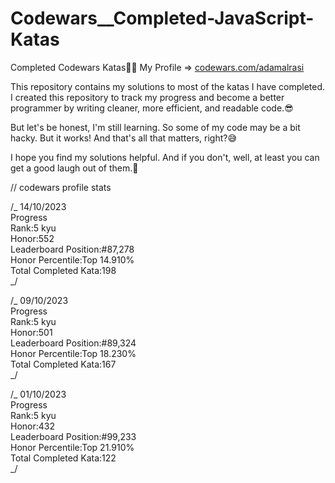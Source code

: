 # Codewars\_\_Completed-JavaScript-Katas

Completed Codewars Katas🐱‍👤
My Profile => [codewars.com/adamalrasi](https://www.codewars.com/users/adamalrasi)

This repository contains my solutions to most of the katas I have completed. I created this repository to track my progress and become a better programmer by writing cleaner, more efficient, and readable code.😎

But let's be honest, I'm still learning. So some of my code may be a bit hacky. But it works! And that's all that matters, right?😅

I hope you find my solutions helpful. And if you don't, well, at least you can get a good laugh out of them.🥳

// codewars profile stats

/_ 14/10/2023 <br>
Progress <br>
Rank:5 kyu <br>
Honor:552 <br>
Leaderboard Position:#87,278 <br>
Honor Percentile:Top 14.910% <br>
Total Completed Kata:198 <br>
_/

/_ 09/10/2023 <br>
Progress <br>
Rank:5 kyu <br>
Honor:501 <br>
Leaderboard Position:#89,324 <br>
Honor Percentile:Top 18.230% <br>
Total Completed Kata:167 <br>
_/

/_ 01/10/2023 <br>
Progress <br>
Rank:5 kyu <br>
Honor:432 <br>
Leaderboard Position:#99,233 <br>
Honor Percentile:Top 21.910% <br>
Total Completed Kata:122 <br>
_/
